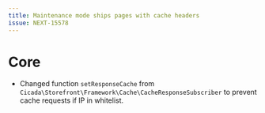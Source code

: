 ```yaml
---
title: Maintenance mode ships pages with cache headers
issue: NEXT-15578
---
```

# Core
* Changed function `setResponseCache` from `Cicada\Storefront\Framework\Cache\CacheResponseSubscriber` to prevent cache requests if IP in whitelist.
